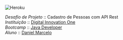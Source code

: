 ![Heroku](http://heroku-badge.herokuapp.com/?app=dio-restapi-cadastropessoas&root=projects.html)

*Desafio de Projeto* :: Cadastro de Pessoas com API Rest  
*Instituição* :: [Digital Innovation One](https://digitalinnovation.one)  
*Bootcamp* :: [Java Developer](https://web.digitalinnovation.one/track/java-developer)  
*Aluno* :: [Daniel Marcelo](https://web.digitalinnovation.one/users/danielmarcelo_junior)  

